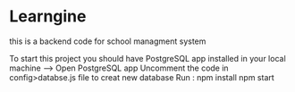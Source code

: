 # Learngine

this is a backend code for school managment system

To start this project you should have PostgreSQL app installed in your local machine -->
Open PostgreSQL app
Uncomment the code in config>databse.js file to creat new database
Run :
npm install
npm start
